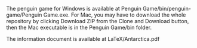The penguin game for Windows is available at Penguin Game/bin/penguin-game/Penguin Game.exe. For Mac, you may have to download the whole repository by clicking Download ZIP from the Clone and Download button, then the Mac executable is in the Penguin Game/bin folder.

The information document is available at LaTeX/Antarctica.pdf
